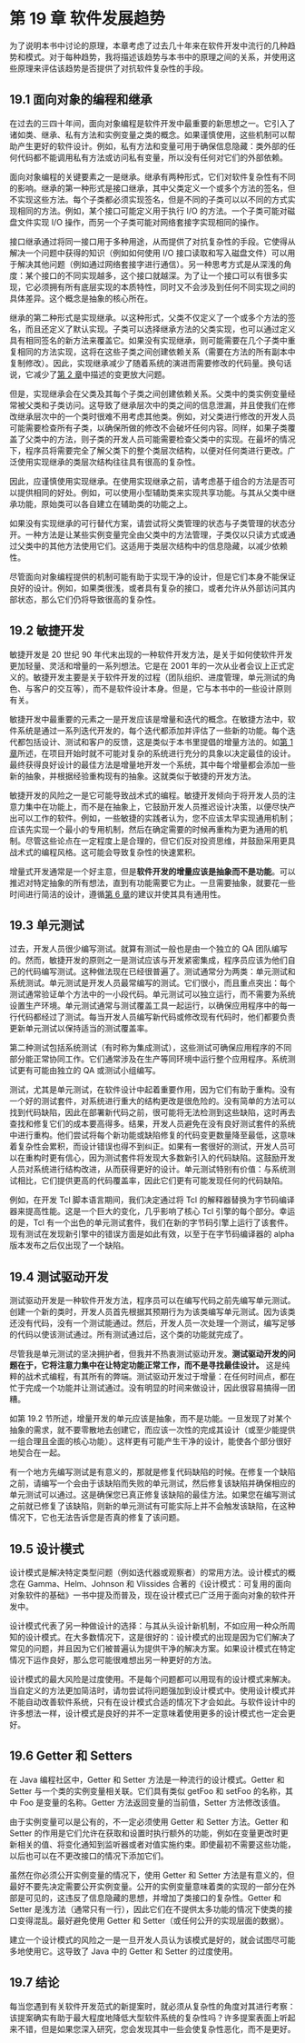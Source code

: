 # 第 19 章 软件发展趋势

为了说明本书中讨论的原理，本章考虑了过去几十年来在软件开发中流行的几种趋势和模式。对于每种趋势，我将描述该趋势与本书中的原理之间的关系，并使用这些原理来评估该趋势是否提供了对抗软件复杂性的手段。

## 19.1 面向对象的编程和继承

在过去的三四十年间，面向对象编程是软件开发中最重要的新思想之一。它引入了诸如类、继承、私有方法和实例变量之类的概念。如果谨慎使用，这些机制可以帮助产生更好的软件设计。例如，私有方法和变量可用于确保信息隐藏：类外部的任何代码都不能调用私有方法或访问私有变量，所以没有任何对它们的外部依赖。

面向对象编程的关键要素之一是继承。继承有两种形式，它们对软件复杂性有不同的影响。继承的第一种形式是接口继承，其中父类定义一个或多个方法的签名，但不实现这些方法。每个子类都必须实现签名，但是不同的子类可以以不同的方式实现相同的方法。例如，某个接口可能定义用于执行 I/O 的方法。一个子类可能对磁盘文件实现 I/O 操作，而另一个子类可能对网络套接字实现相同的操作。

接口继承通过将同一接口用于多种用途，从而提供了对抗复杂性的手段。它使得从解决一个问题中获得的知识（例如如何使用 I/O 接口读取和写入磁盘文件）可以用于解决其他问题（例如通过网络套接字进行通信）。另一种思考方式是从深浅的角度：某个接口的不同实现越多，这个接口就越深。为了让一个接口可以有很多实现，它必须拥有所有底层实现的本质特性，同时又不会涉及到任何不同实现之间的具体差异。这个概念是抽象的核心所在。

继承的第二种形式是实现继承。以这种形式，父类不仅定义了一个或多个方法的签名，而且还定义了默认实现。子类可以选择继承方法的父类实现，也可以通过定义具有相同签名的新方法来覆盖它。如果没有实现继承，则可能需要在几个子类中重复相同的方法实现，这将在这些子类之间创建依赖关系（需要在方法的所有副本中复制修改）。因此，实现继承减少了随着系统的演进而需要修改的代码量。换句话说，它减少了[第 2 章](ch02.md)中描述的变更放大问题。

但是，实现继承会在父类及其每个子类之间创建依赖关系。父类中的类实例变量经常被父类和子类访问。这导致了继承层次中的类之间的信息泄漏，并且使我们在修改继承层次中的一个类时很难不用考虑其他类。例如，对父类进行修改的开发人员可能需要检查所有子类，以确保所做的修改不会破坏任何内容。同样，如果子类覆盖了父类中的方法，则子类的开发人员可能需要检查父类中的实现。在最坏的情况下，程序员将需要完全了解父类下的整个类层次结构，以便对任何类进行更改。广泛使用实现继承的类层次结构往往具有很高的复杂性。

因此，应谨慎使用实现继承。在使用实现继承之前，请考虑基于组合的方法是否可以提供相同的好处。例如，可以使用小型辅助类来实现共享功能。与其从父类中继承功能，原始类可以各自建立在辅助类的功能之上。

如果没有实现继承的可行替代方案，请尝试将父类管理的状态与子类管理的状态分开。一种方法是让某些实例变量完全由父类中的方法管理，子类仅以只读方式或通过父类中的其他方法使用它们。这适用于类层次结构中的信息隐藏，以减少依赖性。

尽管面向对象编程提供的机制可能有助于实现干净的设计，但是它们本身不能保证良好的设计。例如，如果类很浅，或者具有复杂的接口，或者允许从外部访问其内部状态，那么它们仍将导致很高的复杂性。

## 19.2 敏捷开发

敏捷开发是 20 世纪 90 年代末出现的一种软件开发方法，是关于如何使软件开发更加轻量、灵活和增量的一系列想法。它是在 2001 年的一次从业者会议上正式定义的。敏捷开发主要是关于软件开发的过程（团队组织、进度管理，单元测试的角色、与客户的交互等），而不是软件设计本身。但是，它与本书中的一些设计原则有关。

敏捷开发中最重要的元素之一是开发应该是增量和迭代的概念。在敏捷方法中，软件系统是通过一系列迭代开发的，每个迭代都添加并评估了一些新的功能。每个迭代都包括设计、测试和客户的反馈，这是类似于本书里提倡的增量方法的。如[第 1 章](ch01.md)所述，在项目开始时就不可能对复杂的系统进行充分的具象以决定最佳的设计。最终获得良好设计的最佳方法是增量地开发一个系统，其中每个增量都会添加一些新的抽象，并根据经验重构现有的抽象。这就类似于敏捷的开发方法。

敏捷开发的风险之一是它可能导致战术式的编程。敏捷开发倾向于将开发人员的注意力集中在功能上，而不是在抽象上，它鼓励开发人员推迟设计决策，以便尽快产出可以工作的软件。例如，一些敏捷的实践者认为，您不应该太早实现通用机制；应该先实现一个最小的专用机制，然后在确定需要的时候再重构为更为通用的机制。尽管这些论点在一定程度上是合理的，但它们反对投资思维，并鼓励采用更具战术式的编程风格。这可能会导致复杂性的快速累积。

增量式开发通常是一个好主意，但是**软件开发的增量应该是抽象而不是功能**。可以推迟对特定抽象的所有想法，直到有功能需要它为止。一旦需要抽象，就要花一些时间进行简洁的设计，遵循[第 6 章](ch06.md)的建议并使其具有通用性。

## 19.3 单元测试

过去，开发人员很少编写测试。就算有测试一般也是由一个独立的 QA 团队编写的。然而，敏捷开发的原则之一是测试应该与开发紧密集成，程序员应该为他们自己的代码编写测试。这种做法现在已经很普遍了。测试通常分为两类：单元测试和系统测试。单元测试是开发人员最常编写的测试。它们很小，而且重点突出：每个测试通常验证单个方法中的一小段代码。单元测试可以独立运行，而不需要为系统设置生产环境。单元测试通常与测试覆盖工具一起运行，以确保应用程序中的每一行代码都经过了测试。每当开发人员编写新代码或修改现有代码时，他们都要负责更新单元测试以保持适当的测试覆盖率。

第二种测试包括系统测试（有时称为集成测试），这些测试可确保应用程序的不同部分能正常协同工作。它们通常涉及在生产等同环境中运行整个应用程序。系统测试更有可能由独立的 QA 或测试小组编写。

测试，尤其是单元测试，在软件设计中起着重要作用，因为它们有助于重构。没有一个好的测试套件，对系统进行重大的结构更改是很危险的。没有简单的方法可以找到代码缺陷，因此在部署新代码之前，很可能将无法检测到这些缺陷，这时再去查找和修复它们的成本要高得多。结果，开发人员避免在没有良好测试套件的系统中进行重构。他们尝试将每个新功能或缺陷修复的代码变更数量降至最低，这意味着复杂性会累积，而设计错误也得不到纠正。如果有一套很好的测试，开发人员可以在重构时更有信心，因为测试套件将发现大多数新引入的代码缺陷。这鼓励开发人员对系统进行结构改进，从而获得更好的设计。单元测试特别有价值：与系统测试相比，它们提供更高的代码覆盖率，因此它们更有可能发现任何的代码缺陷。

例如，在开发 Tcl 脚本语言期间，我们决定通过将 Tcl 的解释器替换为字节码编译器来提高性能。这是一个巨大的变化，几乎影响了核心 Tcl 引擎的每个部分。幸运的是，Tcl 有一个出色的单元测试套件，我们在新的字节码引擎上运行了该套件。现有测试在发现新引擎中的错误方面是如此有效，以至于在字节码编译器的 alpha 版本发布之后仅出现了一个缺陷。

## 19.4 测试驱动开发

测试驱动开发是一种软件开发方法，程序员可以在编写代码之前先编写单元测试。创建一个新的类时，开发人员首先根据其预期行为为该类编写单元测试。因为该类还没有代码，没有一个测试能通过。然后，开发人员一次处理一个测试，编写足够的代码以使该测试通过。所有测试通过后，这个类的功能就完成了。

尽管我是单元测试的坚决拥护者，但我并不热衷测试驱动开发。**测试驱动开发的问题在于，它将注意力集中在让特定功能正常工作，而不是寻找最佳设计。** 这是纯粹的战术式编程，有其所有的弊端。测试驱动开发过于增量：在任何时间点，都在忙于完成一个功能并让测试通过。没有明显的时间来做设计，因此很容易搞得一团糟。

如第 19.2 节所述，增量开发的单元应该是抽象，而不是功能。一旦发现了对某个抽象的需求，就不要零散地去创建它，而应该一次性的完成其设计（或至少能提供一组合理且全面的核心功能）。这样更有可能产生干净的设计，能使各个部分很好地契合在一起。

有一个地方先编写测试是有意义的，那就是修复代码缺陷的时候。在修复一个缺陷之前，请编写一个会由于该缺陷而失败的单元测试，然后修复该缺陷并确保相应的单元测试可以通过。这是确保您已真正修复该缺陷的最佳方法。如果您在编写测试之前就已修复了该缺陷，则新的单元测试有可能实际上并不会触发该缺陷，在这种情况下，它也无法告诉您是否真的修复了该问题。

## 19.5 设计模式

设计模式是解决特定类型问题（例如迭代器或观察者）的常用方法。设计模式的概念在 Gamma、Helm、Johnson 和 Vlissides 合著的《设计模式：可复用的面向对象软件的基础》一书中提及而普及，现在设计模式已广泛用于面向对象的软件开发中。

设计模式代表了另一种做设计的选择：与其从头设计新机制，不如应用一种众所周知的设计模式。在大多数情况下，这是很好的：设计模式的出现是因为它们解决了常见的问题，并且因为它们被普遍认为提供干净的解决方案。如果设计模式在特定情况下运作良好，那么您可能很难想出另一种更好的方法。

设计模式的最大风险是过度使用。不是每个问题都可以用现有的设计模式来解决。当自定义的方法更加简洁时，请勿尝试将问题强加到设计模式中。使用设计模式并不能自动改善软件系统，只有在设计模式合适的情况下才会如此。与软件设计中的许多想法一样，设计模式是良好的并不一定意味着使用更多的设计模式也一定会更好。

## 19.6 Getter 和 Setters

在 Java 编程社区中，Getter 和 Setter 方法是一种流行的设计模式。Getter 和 Setter 与一个类的实例变量相关联。它们具有类似 getFoo 和 setFoo 的名称，其中 Foo 是变量的名称。Getter 方法返回变量的当前值，Setter 方法修改该值。

由于实例变量可以是公有的，不一定必须使用 Getter 和 Setter 方法。Getter 和 Setter 的作用是它们允许在获取和设置时执行额外的功能，例如在变量更改时更新相关的值、将变化通知到监听器或者对值实施约束。即使最初不需要这些功能，以后也可以在不更改接口的情况下添加它们。

虽然在你必须公开实例变量的情况下，使用 Getter 和 Setter 方法是有意义的，但最好不要先决定需要公开实例变量。公开的实例变量意味着类的实现的一部分在外部是可见的，这违反了信息隐藏的思想，并增加了类接口的复杂性。Getter 和 Setter 是浅方法（通常只有一行），因此它们在不提供太多功能的情况下使类的接口变得混乱。最好避免使用 Getter 和 Setter（或任何公开的实现层面的数据）。

建立一个设计模式的风险之一是一旦开发人员认为该模式是好的，就会试图尽可能多地使用它。这导致了 Java 中的 Getter 和 Setter 的过度使用。

## 19.7 结论

每当您遇到有关软件开发范式的新提案时，就必须从复杂性的角度对其进行考察：该提案确实有助于最大程度地降低大型软件系统的复杂性吗？许多提案表面上听起来不错，但是如果您深入研究，您会发现其中一些会使复杂性恶化，而不是更好。
